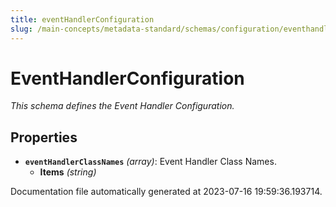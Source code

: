 ```yaml
---
title: eventHandlerConfiguration
slug: /main-concepts/metadata-standard/schemas/configuration/eventhandlerconfiguration
---
```


# EventHandlerConfiguration

*This schema defines the Event Handler Configuration.*

## Properties

- **`eventHandlerClassNames`** *(array)*: Event Handler Class Names.
  - **Items** *(string)*


Documentation file automatically generated at 2023-07-16 19:59:36.193714.
